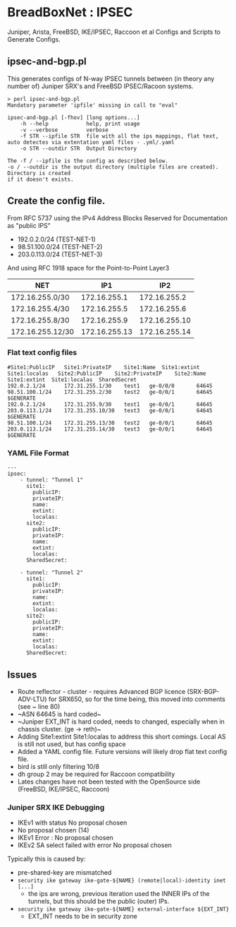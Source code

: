 # BreadBoxNet : IPSEC
Juniper, Arista, FreeBSD, IKE/IPSEC, Raccoon et al Configs and Scripts to Generate Configs.

## ipsec-and-bgp.pl

This generates configs of N-way IPSEC tunnels between (in theory any number of)
Juniper SRX's and FreeBSD IPSEC/Racoon systems.

```
> perl ipsec-and-bgp.pl
Mandatory parameter 'ipfile' missing in call to "eval"

ipsec-and-bgp.pl [-fhov] [long options...]
	-h --help            help, print usage
	-v --verbose         verbose
	-f STR --ipfile STR  file with all the ips mappings, flat text, auto detectes via extentation yaml files - .yml/.yaml
	-o STR --outdir STR  Output Directory

The -f / --ipfile is the config as described below.
-o / --outdir is the output directory (multiple files are created).  Directory is created
if it doesn't exists.
```

## Create the config file.

From RFC 5737 using the IPv4 Address Blocks Reserved for Documentation as "public IPS"

 * 192.0.2.0/24 (TEST-NET-1)
 * 98.51.100.0/24 (TEST-NET-2)
 * 203.0.113.0/24 (TEST-NET-3)

And using RFC 1918 space for the Point-to-Point Layer3

| NET | IP1| IP2|
| ----------- | ----------- | ----------- |
| 172.16.255.0/30	| 172.16.255.1 | 172.16.255.2 |
| 172.16.255.4/30 |	172.16.255.5 | 172.16.255.6 |
| 172.16.255.8/30 | 172.16.255.9 |  172.16.255.10 |
| 172.16.255.12/30 | 172.16.255.13 | 172.16.255.14 |


### Flat text config files
```
#Site1:PublicIP   Site1:PrivateIP    Site1:Name  Site1:extint  Site1:localas   Site2:PublicIP    Site2:PrivateIP    Site2:Name  Site1:extint  Site1:localas  SharedSecret
192.0.2.1/24      172.31.255.1/30    test1   ge-0/0/0       64645      98.51.100.1/24    172.31.255.2/30    test2   ge-0/0/1       64645      $GENERATE
192.0.2.1/24      172.31.255.9/30    test1   ge-0/0/1       64645      203.0.113.1/24    172.31.255.10/30   test3   ge-0/0/1       64645      $GENERATE
98.51.100.1/24    172.31.255.13/30   test2   ge-0/0/1       64645      203.0.113.1/24    172.31.255.14/30   test3   ge-0/0/1       64645      $GENERATE
```

### YAML File Format
```
---
ipsec:
    - tunnel: "Tunnel 1"
      site1:
        publicIP:
        privateIP:
        name:
        extint:
        localas:
      site2:
        publicIP:
        privateIP:
        name:
        extint:
        localas:
      SharedSecret:

    - tunnel: "Tunnel 2"
      site1:
        publicIP:
        privateIP:
        name:
        extint:
        localas:
      site2:
        publicIP:
        privateIP:
        name:
        extint:
        localas:
      SharedSecret:
```

## Issues

* Route reflector - cluster - requires Advanced BGP licence (SRX-BGP-ADV-LTU) for SRX650, so for the time being, this moved into comments (see ~ line 80)
* ~ASN 64645 is hard coded~
* ~Juniper EXT_INT is hard coded, needs to changed, especially when in chassis cluster. (ge -> reth)~
* Adding Site1:extint  Site1:localas to address this short comings.  Local AS is still not used, but has config space
* Added a YAML config file.  Future versions will likely drop flat text config file.
* bird is still only filtering 10/8
* dh group 2 may be required for Raccoon compatibility
* Lates changes have not been tested with the OpenSource side (FreeBSD, IKE/IPSEC, Raccoon)

### Juniper SRX IKE Debugging
* IKEv1 with status No proposal chosen
* No proposal chosen (14)
* IKEv1 Error : No proposal chosen
* IKEv2 SA select failed with error No proposal chosen

Typically this is caused by:
* pre-shared-key are mismatched
* `security ike gateway ike-gate-${NAME} (remote|local)-identity inet [...]`
	* the ips are wrong, previous iteration used the INNER IPs of the tunnels, but this should be the public (outer) IPs.
* `security ike gateway ike-gate-${NAME} external-interface ${EXT_INT}`
	* EXT_INT needs to be in security zone
